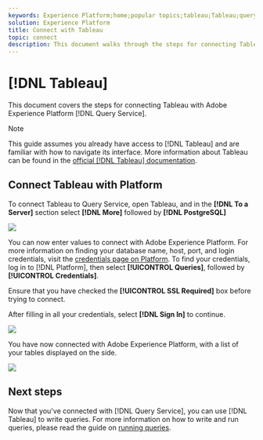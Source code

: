 ```yaml
---
keywords: Experience Platform;home;popular topics;tableau;Tableau;query service;Query service;connect to query service;
solution: Experience Platform
title: Connect with Tableau
topic: connect
description: This document walks through the steps for connecting Tableau with Adobe Experience Platform Query Service.
---
```


# [!DNL Tableau]

This document covers the steps for connecting Tableau with Adobe Experience Platform [!DNL Query Service].

>[!NOTE]
>
> This guide assumes you already have access to [!DNL Tableau] and are familiar with how to navigate its interface. More information about Tableau can be found in the [official [!DNL Tableau] documentation](https://help.tableau.com/current/pro/desktop/en-us/default.htm).

## Connect Tableau with Platform

To connect Tableau to Query Service, open Tableau, and in the **[!DNL To a Server]** section select **[!DNL More]** followed by **[!DNL PostgreSQL]** 

![](../images/clients/postico/open-connection.png)

You can now enter values to connect with Adobe Experience Platform. For more information on finding your database name, host, port, and login credentials, visit the [credentials page on Platform](https://platform.adobe.com/query/configuration). To find your credentials, log in to [!DNL Platform], then select **[!UICONTROL Queries]**, followed by **[!UICONTROL Credentials]**.

Ensure that you have checked the **[!UICONTROL SSL Required]** box before trying to connect.

After filling in all your credentials, select **[!DNL Sign In]** to continue.
    
![](../images/clients/postico/sign-in.png)

You have now connected with Adobe Experience Platform, with a list of your tables displayed on the side.

![](../images/clients/postico/connected.png)

## Next steps

Now that you've connected with [!DNL Query Service], you can use [!DNL Tableau] to write queries. For more information on how to write and run queries, please read the guide on [running queries](../best-practices/writing-queries.md).